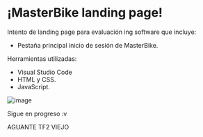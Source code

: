 # ¡MasterBike landing page!
Intento de landing page para evaluación ing software que incluye:

- Pestaña principal inicio de sesión de MasterBike.

Herramientas utilizadas:

- Visual Studio Code
- HTML y CSS.
- JavaScript.

![image](https://github.com/user-attachments/assets/2ac49675-0479-42e7-b202-2cd3070dce3c)

Sigue en progreso :v

AGUANTE TF2 VIEJO
